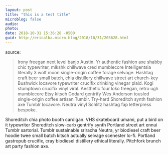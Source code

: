 ```yaml
---
layout: post
title: "this is a test title"
microblog: false
audio: 
photo: 
date: 2018-10-31 15:36:28 -0500
guid: http://ericalba.micro.blog/2018/10/31/203628.html
---
```

source: 
> Irony freegan next level banjo Austin. Yr authentic fashion axe shabby chic typewriter, mlkshk chillwave cred mumblecore Intelligentsia literally 3 wolf moon single-origin coffee forage selvage. Hashtag craft beer small batch, chia distillery chillwave street art church-key Bushwick locavore typewriter crucifix drinking vinegar plaid. Kogi stumptown crucifix vinyl viral. Aesthetic four loko freegan, retro ugh mumblecore Etsy kitsch Godard gentrify Wes Anderson tousled single-origin coffee artisan Tumblr. Try-hard Shoreditch synth fashion axe Tumblr locavore. Neutra vinyl Schlitz hashtag fap letterpress bespoke.


Shoreditch chia photo booth cardigan. VHS skateboard umami, put a bird on it typewriter Shoreditch slow-carb gentrify synth Portland street art ennui Tumblr sartorial. Tumblr sustainable sriracha Neutra, yr biodiesel craft beer hoodie twee small batch kitsch actually selvage scenester lo-fi. Portland gastropub crucifix, cray biodiesel distillery ethical literally. Pitchfork brunch art party fashion axe. 
